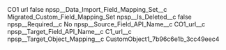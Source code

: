 <?xml version="1.0" encoding="UTF-8"?>
<CustomMetadata xmlns="http://soap.sforce.com/2006/04/metadata" xmlns:xsi="http://www.w3.org/2001/XMLSchema-instance" xmlns:xsd="http://www.w3.org/2001/XMLSchema">
    <label>CO1 url</label>
    <protected>false</protected>
    <values>
        <field>npsp__Data_Import_Field_Mapping_Set__c</field>
        <value xsi:type="xsd:string">Migrated_Custom_Field_Mapping_Set</value>
    </values>
    <values>
        <field>npsp__Is_Deleted__c</field>
        <value xsi:type="xsd:boolean">false</value>
    </values>
    <values>
        <field>npsp__Required__c</field>
        <value xsi:type="xsd:string">No</value>
    </values>
    <values>
        <field>npsp__Source_Field_API_Name__c</field>
        <value xsi:type="xsd:string">CO1_url__c</value>
    </values>
    <values>
        <field>npsp__Target_Field_API_Name__c</field>
        <value xsi:type="xsd:string">C1_url__c</value>
    </values>
    <values>
        <field>npsp__Target_Object_Mapping__c</field>
        <value xsi:type="xsd:string">CustomObject1_7b96c6e1b_3cc49eec4</value>
    </values>
</CustomMetadata>
